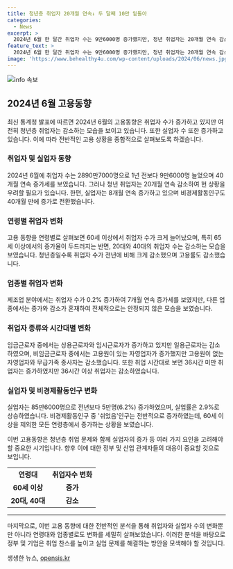 ```yaml
---
title: 청년층 취업자 20개월 연속↓ 두 달째 10만 밑돌아
categories:
  - News
excerpt: >
  2024년 6월 한 달간 취업자 수는 9만6000명 증가했지만, 청년 취업자는 20개월 연속 감소했다. 실업자는 8개월 연속으로 증가했고, 비경제활동인구는 40개월 만에 증가에 전환했다. 특히 15~29세 청년 취업자는 지난해보다 14만9000명 줄었으며, 제조업과 서비스업에서는 각각 취업자 수의 변화가 있었다. 이러한 고용 동향은 돌봄 수요 등이 영향을 미쳤다고 통계청은 설명했다. (출처: 뉴시스)
feature_text: >
  2024년 6월 한 달간 취업자 수는 9만6000명 증가했지만, 청년 취업자는 20개월 연속 감소했다. 실업자는 8개월 연속으로 증가했고, 비경제활동인구는 40개월 만에 증가에 전환했다. 특히 15~29세 청년 취업자는 지난해보다 14만9000명 줄었으며, 제조업과 서비스업에서는 각각 취업자 수의 변화가 있었다. 이러한 고용 동향은 돌봄 수요 등이 영향을 미쳤다고 통계청은 설명했다. (출처: 뉴시스)
image: 'https://www.behealthy4u.com/wp-content/uploads/2024/06/news.jpg'
---
```


<p><img src="https://www.behealthy4u.com/wp-content/uploads/2024/06/news.jpg" alt="info 속보" /></p>

<h2 data-ke-size="size26">2024년 6월 고용동향</h2>

<p data-ke-size="size16">최신 통계청 발표에 따르면 2024년 6월의 고용동향은 취업자 수가 증가하고 있지만 여전히 청년층 취업자는 감소하는 모습을 보이고 있습니다. 또한 실업자 수 또한 증가하고 있습니다. 이에 따라 전반적인 고용 상황을 종합적으로 살펴보도록 하겠습니다.</p>

<h3>취업자 및 실업자 동향</h3>

<p data-ke-size="size16">2024년 6월에 취업자 수는 2890만7000명으로 1년 전보다 9만6000명 늘었으며 40개월 연속 증가세를 보였습니다. 그러나 청년 취업자는 20개월 연속 감소하여 현 상황을 우려할 필요가 있습니다. 한편, 실업자는 8개월 연속 증가하고 있으며 비경제활동인구도 40개월 만에 증가로 전환했습니다.</p>

<h3>연령별 취업자 변화</h3>

<p data-ke-size="size16">고용 동향을 연령별로 살펴보면 60세 이상에서 취업자 수가 크게 늘어났으며, 특히 65세 이상에서의 증가율이 두드러지는 반면, 20대와 40대의 취업자 수는 감소하는 모습을 보였습니다. 청년층일수록 취업자 수가 전년에 비해 크게 감소했으며 고용률도 감소했습니다.</p>

<h3>업종별 취업자 변화</h3>

<p data-ke-size="size16">제조업 분야에서는 취업자 수가 0.2% 증가하여 7개월 연속 증가세를 보였지만, 다른 업종에서는 증가와 감소가 혼재하여 전체적으로는 안정되지 않은 모습을 보였습니다.</p>

<h3>취업자 종류와 시간대별 변화</h3>

<p data-ke-size="size16">임금근로자 중에서는 상용근로자와 임시근로자가 증가하고 있지만 일용근로자는 감소하였으며, 비임금근로자 중에서는 고용원이 있는 자영업자가 증가했지만 고용원이 없는 자영업자와 무급가족 종사자는 감소했습니다. 또한 취업 시간대로 보면 36시간 미만 취업자는 증가하였지만 36시간 이상 취업자는 감소하였습니다.</p>

<h3>실업자 및 비경제활동인구 변화</h3>

<p data-ke-size="size16">실업자는 85만6000명으로 전년보다 5만명(6.2%) 증가하였으며, 실업률은 2.9%로 상승하였습니다. 비경제활동인구 중 '쉬었음'인구는 전반적으로 증가하였는데, 60세 이상을 제외한 모든 연령층에서 증가하는 상황을 보였습니다.</p>

<p data-ke-size="size16">이번 고용동향은 청년층 취업 문제와 함께 실업자의 증가 등 여러 가지 요인을 고려해야 할 중요한 시기입니다. 향후 이에 대한 정부 및 산업 관계자들의 대응이 중요할 것으로 보입니다.</p>

<table>
  <tr>
    <td style="text-align: center; height: 17px;"><b>연령대</b></td>
    <td style="text-align: center; height: 17px;"><b>취업자수 변화</b></td>
  </tr>
  <tr>
    <td style="text-align: center; height: 17px;"><b>60세 이상</b></td>
    <td style="text-align: center; height: 17px;"><b>증가</b></td>
  </tr>
  <tr>
    <td style="text-align: center; height: 17px;"><b>20대, 40대</b></td>
    <td style="text-align: center; height: 17px;"><b>감소</b></td>
  </tr>
</table>

<hr>

<p data-ke-size="size16">마지막으로, 이번 고용 동향에 대한 전반적인 분석을 통해 취업자와 실업자 수의 변화뿐만 아니라 연령대와 업종별로도 변화를 세밀히 살펴보았습니다. 이러한 분석을 바탕으로 정부 및 기업은 취업 찬스를 높이고 실업 문제를 해결하는 방안을 모색해야 할 것입니다.</p>
생생한 뉴스, <a href="https://opensis.kr" rel="dofollow">opensis.kr</a>


